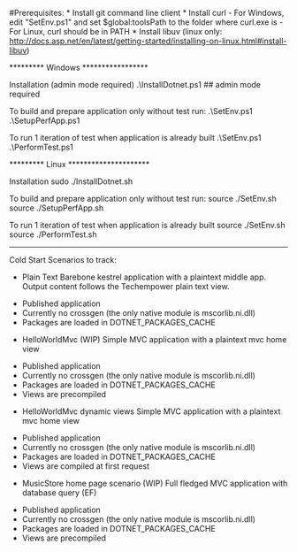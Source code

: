 #Prerequisites:
    * Install git command line client
    * Install curl
        - For Windows, edit "SetEnv.ps1" and set $global:toolsPath to the folder where curl.exe is
        - For Linux, curl should be in PATH
    * Install libuv (linux only: http://docs.asp.net/en/latest/getting-started/installing-on-linux.html#install-libuv)

********* Windows *****************

Installation (admin mode required)
.\InstallDotnet.ps1                 ## admin mode required

To build and prepare application only without test run:
.\SetEnv.ps1
.\SetupPerfApp.ps1

To run 1 iteration of test when application is already built
.\SetEnv.ps1
.\PerformTest.ps1


********* Linux *********************

Installation
sudo ./InstallDotnet.sh

To build and prepare application only without test run:
source ./SetEnv.sh
source ./SetupPerfApp.sh

To run 1 iteration of test when application is already built
source ./SetEnv.sh
source ./PerformTest.sh


******************************************************************************************************************
Cold Start Scenarios to track:

* Plain Text
Barebone kestrel application with a plaintext middle app. Output content follows the Techempower plain text view.
- Published application
- Currently no crossgen (the only native module is mscorlib.ni.dll)
- Packages are loaded in DOTNET_PACKAGES_CACHE

* HelloWorldMvc (WIP)
Simple MVC application with a plaintext mvc home view
- Published application
- Currently no crossgen (the only native module is mscorlib.ni.dll)
- Packages are loaded in DOTNET_PACKAGES_CACHE
- Views are precompiled

* HelloWorldMvc dynamic views
Simple MVC application with a plaintext mvc home view
- Published application
- Currently no crossgen (the only native module is mscorlib.ni.dll)
- Packages are loaded in DOTNET_PACKAGES_CACHE
- Views are compiled at first request

* MusicStore home page scenario (WIP)
Full fledged MVC application with database query (EF)
- Published application
- Currently no crossgen (the only native module is mscorlib.ni.dll)
- Packages are loaded in DOTNET_PACKAGES_CACHE
- Views are precompiled